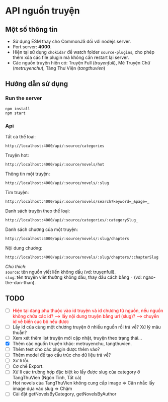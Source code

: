 # API nguồn truyện

## Một số thông tin

-   Sử dụng ESM thay cho CommonJS đối với nodejs server.
-   Port server: **4000**.
-   Hiện tại sử dụng `chokidar` để watch folder `source-plugins`, cho phép thêm xóa các file plugin mà không cần restart lại server.
-   Các nguồn truyện hiện có: Truyện Full (_truyenfull_), Mê Truyện Chữ (_metruyenchu_), Tàng Thư Viện (_tangthuvien_)

## Hướng dẫn sử dụng

### Run the server

```
npm install
npm start
```

### Api

Tất cả thể loại:

```
http://localhost:4000/api/:source/categories
```

Truyện hot:

```
http://localhost:4000/api/:source/novels/hot
```

Thông tin một truyện:

```
http://localhost:4000/api/:source/novels/:slug
```

Tìm truyện:

```
http://localhost:4000/api/:source/novels/search?keyword=_&page=_
```

Danh sách truyện theo thể loại:

```
http://localhost:4000/api/:source/categories/:categorySlug_
```

Danh sách chương của một truyện:

```
http://localhost:4000/api/:source/novels/:slug/chapters
```

Nội dung chương:

```
http://localhost:4000/api/:source/novels/:slug/chapters/:chapterSlug
```

_Chú thích_:\
`source`: tên nguồn viết liền không dấu (vd: truyenfull).\
`slug`: tên truyện viết thường không dấu, thay dấu cách bằng `-` (vd: ngao-the-dan-than).

## TODO

-   [ ] <span style="color:red">Hiện tại đang phụ thuộc vào id truyện và id chương từ nguồn, nếu nguồn không chứa các id? --> lấy nội dung truyện bằng url (slug)? --> chuyển id về biến cục bộ nếu được</span>
-   [ ] Lấy id của cùng một chương truyện ở nhiều nguồn rồi trả về? Xử lý mâu thuẫn?
-   [ ] Xem xét thêm list truyện mới cập nhật, truyện theo trạng thái...
-   [x] Thêm các nguồn truyện khác: metruyenchu, tangthuvien.
-   [ ] Thêm test cho các plugin được thêm vào?
-   [ ] Thêm model để tạo cấu trúc cho dữ liệu trả về?
-   [ ] Xử lí lỗi.
-   [ ] Cơ chế Export.
-   [ ] Xử lí các trường hợp đặc biệt ko lấy được slug của category ở TangThuVien (Ngôn Tình, Tất cả)
-   [ ] Hot novels của TangThuVien không cung cấp image => Cân nhắc lấy image dựa vào slug => Chậm
-   [ ] Cài đặt getNovelsByCategory, getNovelsByAuthor
